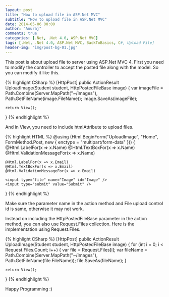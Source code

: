 ```yaml
---
layout: post
title: "How to upload file in ASP.Net MVC"
subtitle: "How to upload file in ASP.Net MVC"
date: 2014-05-06 00:00
author: "Anuraj"
comments: true
categories: [.Net, .Net 4.0, ASP.Net MVC]
tags: [.Net, .Net 4.0, ASP.Net MVC, BackToBasics, C#, Upload File]
header-img: "img/post-bg-01.jpg"
---
```

This post is about upload file to server using ASP.Net MVC 4. First you need to modify the controller to accept the posted file along with the model. So you can modify it like this.

{% highlight CSharp %}
[HttpPost]
public ActionResult UploadImage(Student student, HttpPostedFileBase image)
{
    var imageFile = 
        Path.Combine(Server.MapPath("~/Images"), Path.GetFileName(image.FileName));
    image.SaveAs(imageFile);

    return View();
}
{% endhighlight %}

And in View, you need to include htmlAttribute to upload files.

{% highlight HTML %}
@using (Html.BeginForm("UploadImage", "Home", 
    FormMethod.Post, new { enctype = "multipart/form-data" }))
{
    @Html.LabelFor(x => x.Name)
    @Html.TextBoxFor(x => x.Name)
    @Html.ValidationMessageFor(x => x.Name)

    @Html.LabelFor(x => x.Email)
    @Html.TextBoxFor(x => x.Email)
    @Html.ValidationMessageFor(x => x.Email)

    <input type="file" name="Image" id="Image" />
    <input type="submit" value="Submit" />
}
{% endhighlight %}

Make sure the parameter name in the action method and File upload control id is same, otherwise it may not work.

Instead on including the HttpPostedFileBase parameter in the action method, you can also use Request.Files collection. Here is the implementation using Request.Files.

{% highlight CSharp %}
[HttpPost]
public ActionResult UploadImage(Student student, HttpPostedFileBase image)
{
    for (int i = 0; i < Request.Files.Count; i++)
    {
        var file = Request.Files[i];
        var fileName =
        Path.Combine(Server.MapPath("~/Images"), Path.GetFileName(file.FileName));
        file.SaveAs(fileName);
    }

    return View();
}
{% endhighlight %}

Happy Programming :)

